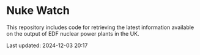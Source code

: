 # Nuke Watch

This repository includes code for retrieving the latest information available on the output of EDF nuclear power plants in the UK.

Last updated: 2024-12-03 20:17